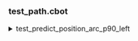 ### test_path.cbot

<details>
  <summary>test_predict_position_arc_p90_left</summary>
   ```
   x*x + y*y = r*r
   ```

   ![picture](../images/test_predict_position_arc_p90_left.png)
</details>

